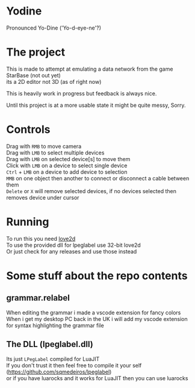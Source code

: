 # Yodine
Pronounced Yo-Dine ('Yo-d-eye-ne'?)

# The project
This is made to attempt at emulating a data network from the game StarBase (not out yet)  
its a 2D editor not 3D (as of right now)  

This is heavily work in progress but feedback is always nice.  

Until this project is at a more usable state it might be quite messy, Sorry.

# Controls
Drag with `RMB` to move camera  
Drag with `LMB` to select multiple devices  
Drag with `LMB` on selected device\[s\] to move them  
Click with `LMB` on a device to select single device  
`Ctrl` + `LMB` on a device to add device to selection  
`MMB` on one object then another to connect or disconnect a cable between them  
`Delete` or `X` will remove selected devices, if no devices selected then removes device under cursor  

# Running
To run this you need [love2d](https://love2d.org/)  
To use the provided dll for lpeglabel use 32-bit love2d  
Or just check for any releases and use those instead  

# Some stuff about the repo contents
## grammar.relabel
When editing the grammar i made a vscode extension for fancy colors  
When i get my desktop PC back in the UK i will add my vscode extension for syntax highlighting the grammar file  

## The DLL (lpeglabel.dll)
Its just `LPegLabel` compiled for LuaJIT  
If you don't trust it then feel free to compile it your self (https://github.com/sqmedeiros/lpeglabel)  
or if you have luarocks and it works for LuaJIT then you can use luarocks  
